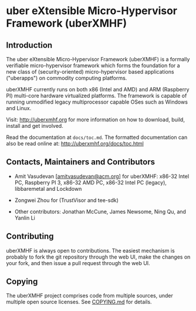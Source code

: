 # uber eXtensible Micro-Hypervisor Framework (uberXMHF)

## Introduction

The uber eXtensible Micro-Hypervisor Framework (uberXMHF)
is a formally verifiable micro-hypervisor framework 
which forms the foundation for a new class of (security-oriented) 
micro-hypervisor based applications ("uberapps") on commodity computing platforms.

uberXMHF currently runs on both x86 (Intel and AMD) and ARM (Raspberry PI) 
multi-core hardware virtualized platforms.
The framework is capable of running unmodified legacy multiprocessor 
capable OSes such as Windows and Linux.  

Visit: <http://uberxmhf.org> for more information on how to download, 
build, install and get involved.

Read the documentation at `docs/toc.md`. The formatted documentation can 
also be read online at: <http://uberxmhf.org/docs/toc.html>


## Contacts, Maintainers and Contributors
* Amit Vasudevan [amitvasudevan@acm.org] for uberXMHF: x86-32 Intel PC, Raspberry PI 3,
x86-32 AMD PC, x86-32 Intel PC (legacy), libbaremetal and Lockdown

* Zongwei Zhou for (TrustVisor and tee-sdk)

* Other contributors: Jonathan McCune, James Newsome, Ning Qu, and Yanlin Li


## Contributing

uberXMHF is always open to contributions. The easiest mechanism is probably to
fork the git repository through the web UI, make the changes on your fork, 
and then issue a pull request through the web UI.


## Copying

The uberXMHF project comprises code from multiple sources, under multiple
open source licenses. See [COPYING.md](COPYING.md) for details.

